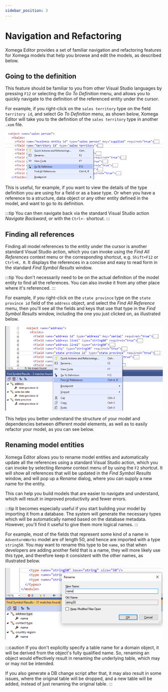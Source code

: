 ```yaml
---
sidebar_position: 3
---
```


# Navigation and Refactoring

Xomega Editor provides a set of familiar navigation and refactoring features for Xomega models that help you browse and edit the models, as described below.

## Going to the definition

This feature should be familiar to you from other Visual Studio languages by pressing `F12` or selecting the *Go To Definition* menu, and allows you to quickly navigate to the definition of the referenced entity under the cursor.

For example, if you right-click on the `sales territory` type on the field `territory id`, and select *Go To Definition* menu, as shown below, Xomega Editor will take you to the definition of the `sales territory` type in another `.xom` file.

![Go to definition](img/go-to.png)

This is useful, for example, if you want to view the details of the type definition you are using for a field or as a base type. Or when you have a reference to a structure, data object or any other entity defined in the model, and want to go to its definition.

:::tip
You can then navigate back via the standard Visual Studio action *Navigate Backward*, or with the `Ctrl+-` shortcut.
:::

## Finding all references

Finding all model references to the entity under the cursor is another standard Visual Studio action, which you can invoke using the *Find All References* context menu or the corresponding shortcut, e.g. `Shift+F12` or `Ctrl+K, R`. It displays the references in a concise and easy to read form in the standard *Find Symbol Results* window.

:::tip
You don't necessarily need to be on the actual definition of the model entity to find all the references. You can also invoke it from any other place where it's referenced.
:::

For example, if you right-click on the `state province` type on the `state province id` field of the `address` object, and select the *Find All Reference* menu, then you'll see all the fields and keys that use that type in the *Find Symbol Results* window, including the one you just clicked on, as illustrated below.

![Find references](img/references.png)

This helps you better understand the structure of your model and dependencies between different model elements, as well as to easily refactor your model, as you can see below.

## Renaming model entities

Xomega Editor allows you to rename model entities and automatically update all the references using a standard Visual Studio action, which you can invoke by selecting *Rename* context menu of by using the `F2` shortcut. It will show all references that will be updated in the *Find Symbol Results* window, and will pop up a *Rename* dialog, where you can supply a new name for the entity.

This can help you build models that are easier to navigate and understand, which will result in improved productivity and fewer errors.

:::tip
It becomes especially useful if you start building your model by importing it from a database. The system will generate the necessary types which will be automatically named based on the database metadata. However, you'll find it useful to give them more logical names.
:::

For example, most of the fields that represent some kind of a name in `AdventureWorks` model are of length 50, and hence are imported with a type `string50`. You may want to rename this type to be `name`, so that when developers are adding another field that is a name, they will more likely use this type, and therefore keep it consistent with the other names, as illustrated below.

![Rename](img/rename.png)

:::caution
If you don't explicitly specify a table name for a domain object, it will be derived from the object's fully qualified name. So, renaming an object would effectively result in renaming the underlying table, which may or may not be intended.

If you also generate a DB change script after that, it may also result in some issues, where the original table will be dropped, and a new table will be added, instead of just renaming the original table.
:::